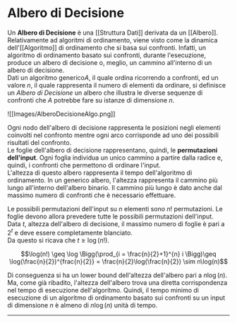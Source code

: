 # Albero di Decisione #
Un **Albero di Decisione** è una [[Struttura Dati]] derivata da un [[Albero]]. Relativamente ad algoritmi di ordinamento, viene visto come la dinamica dell'[[Algoritmo]] di ordinamento che si basa sui confronti. Infatti, un algoritmo di ordinamento basato sui confronti, durante l'esecuzione, produce un albero di decisione o, meglio, un cammino all'interno di un albero di decisione.<br />
Dati un algoritmo generico$A$, il quale ordina ricorrendo a confronti, ed un valore $n$, il quale rappresenta il numero di elementi da ordinare, si definisce un _Albero di Decisione_ un albero che illustra le diverse sequenze di confronti che $A$ potrebbe fare su istanze di dimensione $n$. 

![[Images/AlberoDecisioneAlgo.png]]

Ogni nodo dell'albero di decisione rappresenta le posizioni negli elementi coinvolti nel confronto mentre ogni arco corrisponde ad uno dei possibili risultati del confronto.<br />
Le foglie dell'albero di decisione rappresentano, quindi, le **permutazioni dell'input**. Ogni foglia individua un unico cammino a partire dalla radice e, quindi, i confronti che permettono di ordinare l'input.<br />
L'altezza di questo albero rappresenta il tempo dell'algoritmo di ordinamento. In un generico albero, l'altezza rappresenta il cammino più lungo all'interno dell'albero binario. Il cammino più lungo è dato anche dal massimo numero di confronti che è necessario effettuare.<br />

Le possibili permutazioni dell'input su $n$ elementi sono $n!$ permutazioni. Le foglie devono allora prevedere tutte le possibili permutazioni dell'input.<br />
Data $t$, altezza dell'albero di decisione, il massimo numero di foglie è pari a $2^t$ e deve essere completamente blanciato.<br />
Da questo si ricava che $t \geq \log(n!)$.<br />

$$\log(n!) \geq \log \Bigg(\prod_{i = \frac{n}{2}+1}^{n} i \Bigg)\geq \log(\frac{n}{2})^{frac{n}{2}} = \frac{n}{2}\log(\frac{n}{2}) \sim n\log(n)$$

Di conseguenza si ha un lower bound dell'altezza dell'albero pari a $n\log(n)$. Ma, come già ribadito, l'altezza dell'albero trova una diretta corrispondenza nel tempo di esecuzione dell'algoritmo. Quindi, il tempo minimo di esecuzione di un algoritmo di ordinamento basato sui confronti su un input di dimensione $n$ è almeno di $n\log(n)$ unità di tempo.

-----
